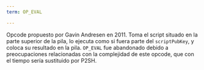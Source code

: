 ```yaml
---
term: OP_EVAL

---
```

Opcode propuesto por Gavin Andresen en 2011. Toma el script situado en la parte superior de la pila, lo ejecuta como si fuera parte del `scriptPubKey`, y coloca su resultado en la pila. `OP_EVAL` fue abandonado debido a preocupaciones relacionadas con la complejidad de este opcode, que con el tiempo sería sustituido por P2SH.